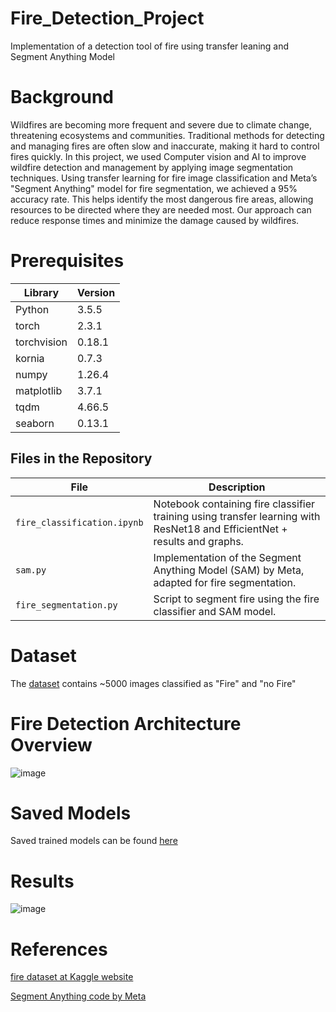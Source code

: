 # Fire_Detection_Project
Implementation of a detection tool of fire using transfer leaning and Segment Anything Model

# Background
Wildfires are becoming more frequent and severe due to climate change, threatening ecosystems and communities. Traditional methods for detecting and managing fires are often slow and inaccurate, making it hard to control fires quickly. In this project, we used Computer vision and AI to improve wildfire detection and management by applying image segmentation techniques. Using transfer learning for fire image classification and Meta’s "Segment Anything" model for fire segmentation, we achieved a 95% accuracy rate. This helps identify the most dangerous fire areas, allowing resources to be directed where they are needed most. Our approach can reduce response times and minimize the damage caused by wildfires.

# Prerequisites
| Library    | Version |
|------------|---------|
| Python     | 3.5.5   |
| torch      | 2.3.1   |
| torchvision| 0.18.1  |
| kornia     | 0.7.3   |
| numpy      | 1.26.4  |
| matplotlib | 3.7.1   |
| tqdm       | 4.66.5  |
| seaborn    | 0.13.1  |

## Files in the Repository

| File                        | Description                                                                                     |
|-----------------------------|-------------------------------------------------------------------------------------------------|
| `fire_classification.ipynb`  | Notebook containing fire classifier training using transfer learning with ResNet18 and EfficientNet + results and graphs. |
| `sam.py`                     | Implementation of the Segment Anything Model (SAM) by Meta, adapted for fire segmentation.      |
| `fire_segmentation.py`       | Script to segment fire using the fire classifier and SAM model.                                 |

# Dataset
The [dataset](https://www.kaggle.com/datasets/mohnishsaiprasad/forest-fire-images) contains ~5000 images classified as "Fire" and "no Fire"

# Fire Detection Architecture Overview

![image](https://github.com/user-attachments/assets/7f811ca3-d333-4440-99cf-791df159f497)

# Saved Models

Saved trained models can be found [here](https://drive.google.com/drive/folders/12Cv1x6MlOM6n0uYE56zHQu-ssfLySUYf)

# Results
![image](https://github.com/user-attachments/assets/5ffb6982-cc92-45bf-9b0f-68b2dfdd2fa9)

# References
[fire dataset at Kaggle website](https://www.kaggle.com/datasets/mohnishsaiprasad/forest-fire-images)

[Segment Anything code by Meta](https://github.com/facebookresearch/segment-anything)



